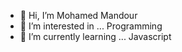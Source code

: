 - 👋 Hi, I’m Mohamed Mandour
- 👀 I’m interested in ... Programming
- 🌱 I’m currently learning ... Javascript

<!---
momandour/momandour is a ✨ special ✨ repository because its `README.md` (this file) appears on your GitHub profile.
You can click the Preview link to take a look at your changes.
--->
